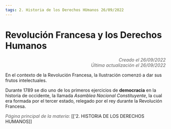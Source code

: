 ```yaml
---
tags: 2. Historia de los Derechos HUmanos 26/09/2022
---
```


# Revolución Francesa y los Derechos Humanos
<div style="text-align: right; opacity: 0.7; font-style: italic;">Creado el 26/09/2022</div>
<div style="text-align: right; opacity: 0.7; font-style: italic;">Última actualización el 26/09/2022</div>

En el contexto de la Revolución Francesa, la Ilustración comenzó a dar sus frutos intelectuales.

Durante 1789 se dio uno de los primeros ejercicios de **democracia** en la historia de occidente, la llamada *Asamblea Nacional Constituyente*, la cual era formada por el tercer estado, relegado por el rey durante la Revolución Francesa.

<span style="opacity: 0.7; font-style: italic;">Página principal de la materia:</span> [['2. HISTORIA DE LOS DERECHOS HUMANOS]]